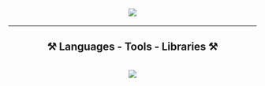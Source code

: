 <h1 align="center">
    <img src="https://readme-typing-svg.herokuapp.com/?font=Righteous&size=35&center=true&vCenter=true&width=500&height=70&duration=4000&lines=Hi+There!+👋;+I'm+Ky23r!;" />
</h1>

<hr/>

<h2 align="center">⚒️ Languages - Tools - Libraries ⚒️</h2>
<br/>
<div align="center">
    <img src="https://skillicons.dev/icons?i=c,cpp,java,python,r,vscode,docker,git,github,mysql,opencv,pytorch,scikit" /><br>
</div>
<br/>
